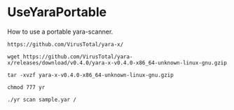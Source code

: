 # UseYaraPortable

How to use a portable yara-scanner.

```
https://github.com/VirusTotal/yara-x/
```

```
wget https://github.com/VirusTotal/yara-x/releases/download/v0.4.0/yara-x-v0.4.0-x86_64-unknown-linux-gnu.gzip
```

```
tar -xvzf yara-x-v0.4.0-x86_64-unknown-linux-gnu.gzip
```

```
chmod 777 yr
```

```
./yr scan sample.yar /
```

